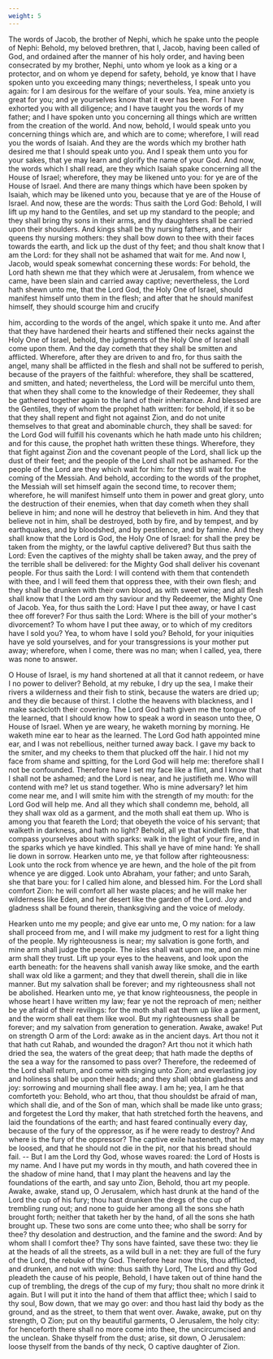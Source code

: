 ```yaml
---
weight: 5
---
```

The words of Jacob, the brother of Nephi, which he spake unto the people of Nephi: Behold, my beloved brethren, that I, Jacob, having been called of God, and ordained after the manner of his holy order, and having been consecrated by my brother, Nephi, unto whom ye look as a king or a protector, and on whom ye depend for safety, behold, ye know that I have spoken unto you exceeding many things; nevertheless, I speak unto you again: for I am desirous for the welfare of your souls. Yea, mine anxiety is great for you; and ye yourselves know that it ever has been. For I have exhorted you with all diligence; and I have taught you the words of my father; and I have spoken unto you concerning all things which are written from the creation of the world. And now, behold, I would speak unto you concerning things which are, and which are to come; wherefore, I will read you the words of Isaiah. And they are the words which my brother hath desired me that I should speak unto you. And I speak them unto you for your sakes, that ye may learn and glorify the name of your God. And now, the words which I shall read, are they which Isaiah spake concerning all the House of Israel; wherefore, they may be likened unto you: for ye are of the House of Israel. And there are many things which have been spoken by Isaiah, which may be likened unto you, because that ye are of the House of Israel. And now, these are the words: Thus saith the Lord God: Behold, I will lift up my hand to the Gentiles, and set up my standard to the people; and they shall bring thy sons in their arms, and thy daughters shall be carried upon their shoulders. And kings shall be thy nursing fathers, and their queens thy nursing mothers: they shall bow down to thee with their faces towards the earth, and lick up the dust of thy feet; and thou shalt know that I am the Lord: for they shall not be ashamed that wait for me. And now I, Jacob, would speak somewhat concerning these words: For behold, the Lord hath shewn me that they which were at Jerusalem, from whence we came, have been slain and carried away captive; nevertheless, the Lord hath shewn unto me, that the Lord God, the Holy One of Israel, should manifest himself unto them in the flesh; and after that he should manifest himself, they should scourge him and crucify

 him, according to the words of the angel, which spake it unto me. And after that they have hardened their hearts and stiffened their necks against the Holy One of Israel, behold, the judgments of the Holy One of Israel shall come upon them. And the day cometh that they shall be smitten and afflicted. Wherefore, after they are driven to and fro, for thus saith the angel, many shall be afflicted in the flesh and shall not be suffered to perish, because of the prayers of the faithful: wherefore, they shall be scattered, and smitten, and hated; nevertheless, the Lord will be merciful unto them, that when they shall come to the knowledge of their Redeemer, they shall be gathered together again to the land of their inheritance. And blessed are the Gentiles, they of whom the prophet hath written: for behold, if it so be that they shall repent and fight not against Zion, and do not unite themselves to that great and abominable church, they shall be saved: for the Lord God will fulfill his covenants which he hath made unto his children; and for this cause, the prophet hath written these things. Wherefore, they that fight against Zion and the covenant people of the Lord, shall lick up the dust of their feet; and the people of the Lord shall not be ashamed. For the people of the Lord are they which wait for him: for they still wait for the coming of the Messiah. And behold, according to the words of the prophet, the Messiah will set himself again the second time, to recover them; wherefore, he will manifest himself unto them in power and great glory, unto the destruction of their enemies, when that day cometh when they shall believe in him; and none will he destroy that believeth in him. And they that believe not in him, shall be destroyed, both by fire, and by tempest, and by earthquakes, and by bloodshed, and by pestilence, and by famine. And they shall know that the Lord is God, the Holy One of Israel: for shall the prey be taken from the mighty, or the lawful captive delivered? But thus saith the Lord: Even the captives of the mighty shall be taken away, and the prey of the terrible shall be delivered: for the Mighty God shall deliver his covenant people. For thus saith the Lord: I will contend with them that contendeth with thee, and I will feed them that oppress thee, with their own flesh; and they shall be drunken with their own blood, as with sweet wine; and all flesh shall know that I the Lord am thy saviour and thy Redeemer, the Mighty One of Jacob. Yea, for thus saith the Lord: Have I put thee away, or have I  cast thee off forever? For thus saith the Lord: Where is the bill of your mother's divorcement? To whom have I put thee away, or to which of my creditors have I sold you? Yea, to whom have I sold you? Behold, for your iniquities have ye sold yourselves, and for your transgressions is your mother put away; wherefore, when I come, there was no man; when I called, yea, there was none to answer.

O House of Israel, is my hand shortened at all that it cannot redeem, or have I no power to deliver? Behold, at my rebuke, I dry up the sea, I make their rivers a wilderness and their fish to stink, because the waters are dried up; and they die because of thirst. I clothe the heavens with blackness, and I make sackcloth their covering. The Lord God hath given me the tongue of the learned, that I should know how to speak a word in season unto thee, O House of Israel. When ye are weary, he waketh morning by morning. He waketh mine ear to hear as the learned. The Lord God hath appointed mine ear, and I was not rebellious, neither turned away back. I gave my back to the smiter, and my cheeks to them that plucked off the hair. I hid not my face from shame and spitting, for the Lord God will help me: therefore shall I not be confounded. Therefore have I set my face like a flint, and I know that I shall not be ashamed; and the Lord is near, and he justifieth me. Who will contend with me? let us stand together. Who is mine adversary? let him come near me, and I will smite him with the strength of my mouth: for the Lord God will help me. And all they which shall condemn me, behold, all they shall wax old as a garment, and the moth shall eat them up. Who is among you that feareth the Lord; that obeyeth the voice of his servant; that walketh in darkness, and hath no light? Behold, all ye that kindleth fire, that compass yourselves about with sparks: walk in the light of your fire, and in the sparks which ye have kindled. This shall ye have of mine hand: Ye shall lie down in sorrow. Hearken unto me, ye that follow after righteousness: Look unto the rock from whence ye are hewn, and the hole of the pit from whence ye are digged. Look unto Abraham, your father; and unto Sarah, she that bare you: for I called him alone, and blessed him. For the Lord shall comfort Zion: he will comfort all her waste places; and he will make her wilderness like Eden, and her desert like the garden of the Lord. Joy and gladness shall be found therein, thanksgiving and the voice of melody.

 Hearken unto me my people; and give ear unto me, O my nation: for a law shall proceed from me, and I will make my judgment to rest for a light thing of the people. My righteousness is near; my salvation is gone forth, and mine arm shall judge the people. The isles shall wait upon me, and on mine arm shall they trust. Lift up your eyes to the heavens, and look upon the earth beneath: for the heavens shall vanish away like smoke, and the earth shall wax old like a garment; and they that dwell therein, shall die in like manner. But my salvation shall be forever; and my righteousness shall not be abolished. Hearken unto me, ye that know righteousness, the people in whose heart I have written my law; fear ye not the reproach of men; neither be ye afraid of their revilings: for the moth shall eat them up like a garment, and the worm shall eat them like wool. But my righteousness shall be forever; and my salvation from generation to generation. Awake, awake! Put on strength O arm of the Lord: awake as in the ancient days. Art thou not it that hath cut Rahab, and wounded the dragon? Art thou not it which hath dried the sea, the waters of the great deep; that hath made the depths of the sea a way for the ransomed to pass over? Therefore, the redeemed of the Lord shall return, and come with singing unto Zion; and everlasting joy and holiness shall be upon their heads; and they shall obtain gladness and joy: sorrowing and mourning shall flee away. I am he; yea, I am he that comforteth you: Behold, who art thou, that thou shouldst be afraid of man, which shall die, and of the Son of man, which shall be made like unto grass; and forgetest the Lord thy maker, that hath stretched forth the heavens, and laid the foundations of the earth; and hast feared continually every day, because of the fury of the oppressor, as if he were ready to destroy? And where is the fury of the oppressor? The captive exile hasteneth, that he may be loosed, and that he should not die in the pit, nor that his bread should fail. -- But I am the Lord thy God, whose waves roared: the Lord of Hosts is my name. And I have put my words in thy mouth, and hath covered thee in the shadow of mine hand, that I may plant the heavens and lay the foundations of the earth, and say unto Zion, Behold, thou art my people. Awake, awake, stand up, O Jerusalem, which hast drunk at the hand of the Lord the cup of his fury; thou hast drunken the dregs of the cup of trembling rung out; and none to guide her among all the  sons she hath brought forth; neither that taketh her by the hand, of all the sons she hath brought up. These two sons are come unto thee; who shall be sorry for thee? thy desolation and destruction, and the famine and the sword: And by whom shall I comfort thee? Thy sons have fainted, save these two: they lie at the heads of all the streets, as a wild bull in a net: they are full of the fury of the Lord, the rebuke of thy God. Therefore hear now this, thou afflicted, and drunken, and not with wine: thus saith thy Lord, The Lord and thy God pleadeth the cause of his people, Behold, I have taken out of thine hand the cup of trembling, the dregs of the cup of my fury; thou shalt no more drink it again. But I will put it into the hand of them that afflict thee; which I said to thy soul, Bow down, that we may go over: and thou hast laid thy body as the ground, and as the street, to them that went over. Awake, awake, put on thy strength, O Zion; put on thy beautiful garments, O Jerusalem, the holy city: for henceforth there shall no more come into thee, the uncircumcised and the unclean. Shake thyself from the dust; arise, sit down, O Jerusalem: loose thyself from the bands of thy neck, O captive daughter of Zion.